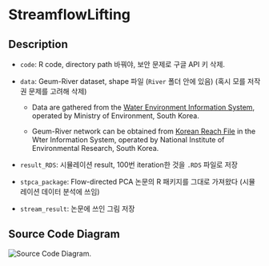 # StreamflowLifting

## Description

- `code`: R code, directory path 바꿔야, 보안 문제로 구글 API 키 삭제.

- `data`: Geum-River dataset, shape 파일 (`River` 폴더 안에 있음) (혹시 모를 저작권 문제를 고려해 삭제)

	+ Data are gathered from the [Water Environment Information System](http://211.114.21.35/KRF_DEV/), operated by Ministry of Environment, South Korea.

	+ Geum-River network can be obtained from [Korean Reach File](http://water.nier.go.kr/front/riverNetwork/riverNetwork.jsp) in the Wter Information System, operated by National Institute of Environmental Research, South Korea.

- `result_RDS`: 시뮬레이션 result, 100번 iteration한 것을 `.RDS` 파일로 저장

- `stpca_package`: Flow-directed PCA 논문의 R 패키지를 그대로 가져왔다 (시뮬레이션 데이터 분석에 쓰임)

- `stream_result`: 논문에 쓰인 그림 저장

## Source Code Diagram

![Source Code Diagram.](Diagram.png)
